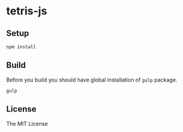 # tetris-js

## Setup

```
npm install
```

## Build

Before you build you should have global installation of `gulp` package.

```
gulp
```

## License

The MIT License
